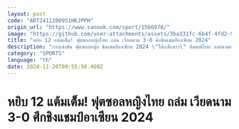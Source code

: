 ```yaml
---
layout: post
code: "ART2411200951HKJPPH"
origin_url: "https://www.sanook.com/sport/1566978/"
image: "https://github.com/user-attachments/assets/3ba331fc-6b4f-4fd2-9282-5a7aa497c43c"
title: "หยิบ 12 แต้มเต็ม! ฟุตซอลหญิงไทย ถล่ม เวียดนาม 3-0 ศึกชิงแชมป์อาเซียน 2024"
description: "การแข่งขัน ฟุตซอลหญิง ชิงแชมป์อาเซียน 2024 \"โต๊ะเล็กสาว\" ทีมชาติไทย ลงสนามพบกับ เวียดนาม ที่ฟิลสปอร์ตส์ อารีนา ประเทศฟิลิปปินส์ เมื่อวันที่ 20 พฤศจิกายน 2567"
category: "SPORTS"
language: "th"
date: 2024-11-20T09:55:50.460Z
---
```


# หยิบ 12 แต้มเต็ม! ฟุตซอลหญิงไทย ถล่ม เวียดนาม 3-0 ศึกชิงแชมป์อาเซียน 2024